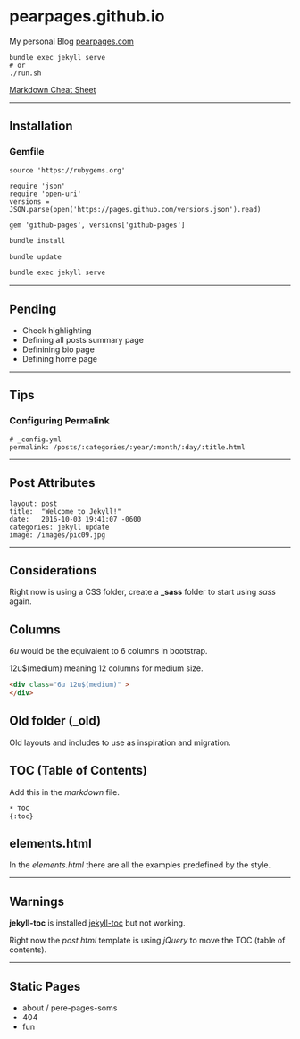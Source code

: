 # pearpages.github.io

My personal Blog [pearpages.com](http://www.pearpages.com)

```shell
bundle exec jekyll serve
# or
./run.sh
```

[Markdown Cheat Sheet](Markdown.pdf)

---

## Installation

### Gemfile

```
source 'https://rubygems.org'

require 'json'
require 'open-uri'
versions = JSON.parse(open('https://pages.github.com/versions.json').read)

gem 'github-pages', versions['github-pages']
````

```bash
bundle install
```

```bash
bundle update
```

```bash
bundle exec jekyll serve
```

---

## Pending

+ Check highlighting
+ Defining all posts summary page
+ Definining bio page
+ Defining home page

---

## Tips

### Configuring Permalink

```
# _config.yml
permalink: /posts/:categories/:year/:month/:day/:title.html
```

--- 

## Post Attributes

```
layout: post
title:  "Welcome to Jekyll!"
date:   2016-10-03 19:41:07 -0600
categories: jekyll update
image: /images/pic09.jpg
```

---

## Considerations

Right now is using a CSS folder, create a **_sass** folder to start using *sass* again.

## Columns

*6u* would be the equivalent to 6 columns in bootstrap. 

12u$(medium) meaning 12 columns for medium size.

```html
<div class="6u 12u$(medium)" >
</div>
```
## Old folder (_old)

Old layouts and includes to use as inspiration and migration.

## TOC (Table of Contents)

Add this in the *markdown* file.

```
* TOC
{:toc}
```

## elements.html

In the *elements.html* there are all the examples predefined by the style.

---

## Warnings

**jekyll-toc** is installed [jekyll-toc](https://github.com/toshimaru/jekyll-toc) but not working.

Right now the *post.html* template is using *jQuery* to move the TOC (table of contents).

---
## Static Pages

+ about / pere-pages-soms
+ 404
+ fun